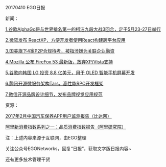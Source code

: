 20170410 EGO日报

新闻：

[1.谷歌AlphaGo将与世界排名第一的柯洁九段大战3回合，定于5月23-27日举行](http://www.techweb.com.cn/data/2017-04-10/2510575.shtml)

[2.微软发布 ReactXP，方便开发者使用React构建跨平台应用](https://www.oschina.net/news/83701/microsoft-new-opensource-library-reactxp)

[3.国美旗下4家P2P合规待考，被指涉嫌为关联企业融资](http://tech.qq.com/a/20170410/005646.htm)

[4.Mozilla 公布 FireFox 53 最新版，放弃XP/Vista支持](https://news.cnblogs.com/n/566711/)

[5.谷歌向韩国 LG 投资 8.8 亿美元，用于 OLED 智能手机屏幕开发](https://news.cnblogs.com/n/566764/)

[6.腾讯开源微服务架构Tars，高性能RPC开发框架](https://news.cnblogs.com/n/566765/)

[7.微信开源品牌设计细节，发布品牌视觉应用规范](http://tech.qq.com/a/20170407/045893.htm)

资源：

[2017年2月中国汽车保养APP用户监测报告（比达网）](http://www.bigdata-research.cn/content/201704/412.html)

[阿里新消费指数系列之一：品质消费指数报告（阿里研究院）](http://www.199it.com/archives/580364.html)

注：上述内容来源于互联网，由EGO整理

关注公众号EGONetworks，回复“日报”，获取文字版日报内容~

还有更多技术管理干货
